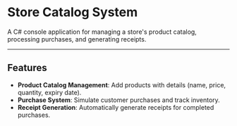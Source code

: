 # Store Catalog System

A C# console application for managing a store's product catalog, processing purchases, and generating receipts.

___


## Features

- **Product Catalog Management**: Add products with details (name, price, quantity, expiry date).
- **Purchase System**: Simulate customer purchases and track inventory.
- **Receipt Generation**: Automatically generate receipts for completed purchases.
